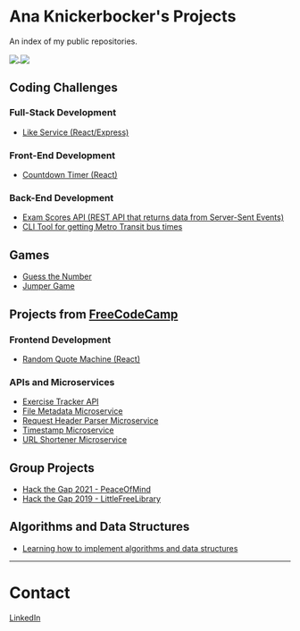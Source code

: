 # Ana Knickerbocker's Projects

An index of my public repositories.

<a href="https://github.com/anaknickerbocker/">
  <img align="center" src="https://github-readme-stats.vercel.app/api?username=anaknickerbocker&show_icons=true&theme=radical" />
</a>
<a href="https://github.com/anaknickerbocker">
  <img align="center" src="https://github-readme-stats.vercel.app/api/top-langs/?username=anaknickerbocker&layout=compact" />
</a>

## Coding Challenges

### Full-Stack Development

- [Like Service (React/Express)](https://github.com/anaknickerbocker/like-service)

### Front-End Development

- [Countdown Timer (React)](https://github.com/anaknickerbocker/countdown-timer)

### Back-End Development

- [Exam Scores API (REST API that returns data from Server-Sent Events)](https://github.com/anaknickerbocker/exam-scores)
- [CLI Tool for getting Metro Transit bus times](https://github.com/anaknickerbocker/nextBus)

## Games

- [Guess the Number](https://github.com/anaknickerbocker/short-games/tree/main/guess-the-number)
- [Jumper Game](https://github.com/anaknickerbocker/short-games/tree/main/jumper-game)

## Projects from [FreeCodeCamp](https://www.freecodecamp.org/)

### Frontend Development
- [Random Quote Machine (React)](https://github.com/anaknickerbocker/random-quote-machine)

### APIs and Microservices

- [Exercise Tracker API](https://github.com/anaknickerbocker/boilerplate-project-exercisetracker)
- [File Metadata Microservice](https://github.com/anaknickerbocker/boilerplate-project-filemetadata)
- [Request Header Parser Microservice](https://github.com/anaknickerbocker/boilerplate-project-headerparser)
- [Timestamp Microservice](https://github.com/anaknickerbocker/boilerplate-project-timestamp)
- [URL Shortener Microservice](https://github.com/anaknickerbocker/boilerplate-project-urlshortener)

## Group Projects

- [Hack the Gap 2021 - PeaceOfMind](https://github.com/anaknickerbocker/peaceofmind)
- [Hack the Gap 2019 - LittleFreeLibrary](https://github.com/littlefreelexicon/littlefreelibrary)

## Algorithms and Data Structures

- [Learning how to implement algorithms and data structures](https://github.com/anaknickerbocker/Algorithms-and-Data-Structures)

---

# Contact

[LinkedIn](https://www.linkedin.com/in/anaknickerbocker/)
